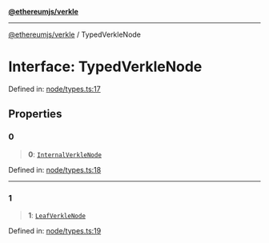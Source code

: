 [**@ethereumjs/verkle**](../README.md)

***

[@ethereumjs/verkle](../README.md) / TypedVerkleNode

# Interface: TypedVerkleNode

Defined in: [node/types.ts:17](https://github.com/ethereumjs/ethereumjs-monorepo/blob/master/packages/verkle/src/node/types.ts#L17)

## Properties

### 0

> **0**: [`InternalVerkleNode`](../classes/InternalVerkleNode.md)

Defined in: [node/types.ts:18](https://github.com/ethereumjs/ethereumjs-monorepo/blob/master/packages/verkle/src/node/types.ts#L18)

***

### 1

> **1**: [`LeafVerkleNode`](../classes/LeafVerkleNode.md)

Defined in: [node/types.ts:19](https://github.com/ethereumjs/ethereumjs-monorepo/blob/master/packages/verkle/src/node/types.ts#L19)
